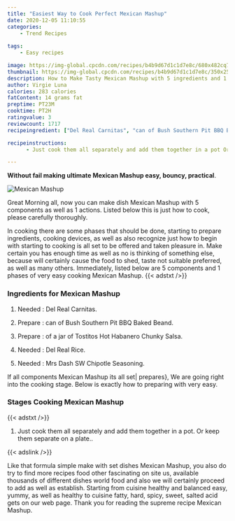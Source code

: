 ```yaml
---
title: "Easiest Way to Cook Perfect Mexican Mashup"
date: 2020-12-05 11:10:55
categories:
    - Trend Recipes
    
tags:
    - Easy recipes

image: https://img-global.cpcdn.com/recipes/b4b9d67d1c1d7e8c/680x482cq70/mexican-mashup-recipe-main-photo.jpg
thumbnail: https://img-global.cpcdn.com/recipes/b4b9d67d1c1d7e8c/350x250cq70/mexican-mashup-recipe-main-photo.jpg
description: How to Make Tasty Mexican Mashup with 5 ingredients and 1 stages of easy cooking.
author: Virgie Luna
calories: 283 calories
fatContent: 14 grams fat
preptime: PT23M
cooktime: PT2H
ratingvalue: 3
reviewcount: 1717
recipeingredient: ["Del Real Carnitas", "can of Bush Southern Pit BBQ Baked Beand", "of a jar of Tostitos Hot Habanero Chunky Salsa", "Del Real Rice", "Mrs Dash SW Chipotle Seasoning"]

recipeinstructions: 
      - Just cook them all separately and add them together in a pot Or keep them separate on a plate

---
```




**Without fail making ultimate Mexican Mashup easy, bouncy, practical**. 


![Mexican Mashup](https://img-global.cpcdn.com/recipes/b4b9d67d1c1d7e8c/680x482cq70/mexican-mashup-recipe-main-photo.jpg "Mexican Mashup")




Great Morning all, now you can make dish Mexican Mashup with 5 components as well as 1 actions. Listed below this is just how to cook, please carefully thoroughly.

In cooking there are some phases that should be done, starting to prepare ingredients, cooking devices, as well as also recognize just how to begin with starting to cooking is all set to be offered and taken pleasure in. Make certain you has enough time as well as no is thinking of something else, because will certainly cause the food to shed, taste not suitable preferred, as well as many others. Immediately, listed below are 5 components and 1 phases of very easy cooking Mexican Mashup.
{{< adstxt />}}

### Ingredients for Mexican Mashup


1. Needed  : Del Real Carnitas.

1. Prepare  : can of Bush Southern Pit BBQ Baked Beand.

1. Prepare  : of a jar of Tostitos Hot Habanero Chunky Salsa.

1. Needed  : Del Real Rice.

1. Needed  : Mrs Dash SW Chipotle Seasoning.



If all components Mexican Mashup its all set| prepares}, We are going right into the cooking stage. Below is exactly how to preparing with very easy.

### Stages Cooking Mexican Mashup

{{< adstxt />}}


1. Just cook them all separately and add them together in a pot. Or keep them separate on a plate..





{{< adslink />}}

Like that formula simple make with set dishes Mexican Mashup, you also do try to find more recipes food other fascinating on site us, available thousands of different dishes world food and also we will certainly proceed to add as well as establish. Starting from cuisine healthy and balanced easy, yummy, as well as healthy to cuisine fatty, hard, spicy, sweet, salted acid gets on our web page. Thank you for reading the supreme recipe Mexican Mashup.
